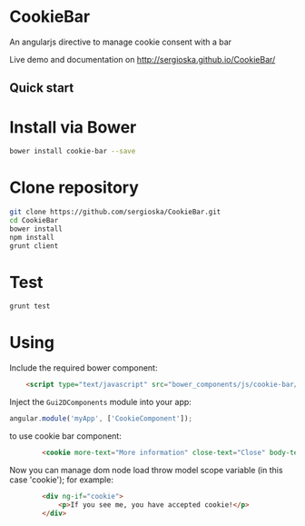 # CookieBar 

An angularjs directive to manage cookie consent with a bar


Live demo and documentation on http://sergioska.github.io/CookieBar/

## Quick start

# Install via Bower
``` sh
bower install cookie-bar --save
```

# Clone repository
``` sh
git clone https://github.com/sergioska/CookieBar.git
cd CookieBar
bower install
npm install
grunt client
```

# Test
``` sh
grunt test
```

# Using

Include the required bower component:
``` html
	<script type="text/javascript" src="bower_components/js/cookie-bar/cookie-bar.js"></script>
```

Inject the `Gui2DComponents` module into your app:
``` JavaScript
angular.module('myApp', ['CookieComponent']);
```

to use cookie bar component:

```html
		<cookie more-text="More information" close-text="Close" body-text="this site use cookies to ensure you get the best experience on our website." ng-model="cookie"></cookie>
```

Now you can manage dom node load throw model scope variable (in this case 'cookie'); for example:



```html
		<div ng-if="cookie">
			<p>If you see me, you have accepted cookie!</p>
		</div>
```

